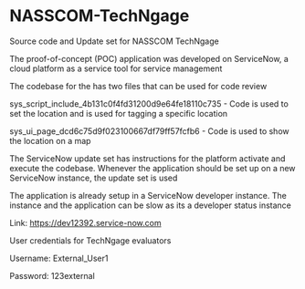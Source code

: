 # NASSCOM-TechNgage
Source code and Update set for NASSCOM TechNgage

The proof-of-concept (POC) application was developed on ServiceNow, a cloud platform as a service tool for service management

The codebase for the  has two files that can be used for code review

sys_script_include_4b131c0f4fd31200d9e64fe18110c735 - Code is used to set the location and is used for tagging a specific location

sys_ui_page_dcd6c75d9f023100667df79ff57fcfb6 - Code is used to show the location on a map

The ServiceNow update set has instructions for the platform activate and execute the codebase.
Whenever the application should be set up on a new ServiceNow instance, the update set is used

The application is already setup in a ServiceNow developer instance. The instance and the application can be slow as its a developer status instance

Link: https://dev12392.service-now.com

User credentials for TechNgage evaluators

Username: External_User1

Password: 123external


